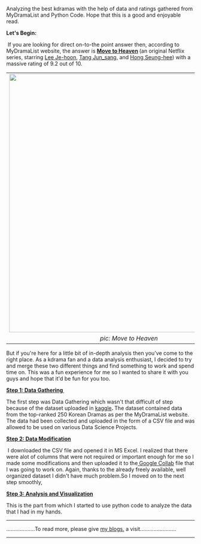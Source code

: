 <html>
<body>
<p>Analyzing the best kdramas with the help of data and ratings gathered from MyDramaList and Python Code. Hope that this is a good and enjoyable read.&nbsp;</p><p><b>Let's Begin:</b><br /></p><p>&nbsp;If you are looking for direct on-to-the point answer then, according to MyDramaList website, the answer is <b><a href="https://www.netflix.com/np/title/80990381" target="_blank">Move to Heaven</a> </b>(an original Netflix series, starring <a href="https://en.wikipedia.org/wiki/Lee_Je-hoon" target="_blank" title="Lee Je-hoon">Lee Je-hoon</a>, <a href="https://en.wikipedia.org/wiki/Tang_Jun-sang" target="_blank">Tang Jun_sang</a>, and <a href="https://en.wikipedia.org/wiki/Hong_Seung-hee" target="_blank">Hong Seung-hee</a>) with a massive rating of 9.2 out of 10.&nbsp;</p><p></p><table align="center" cellpadding="0" cellspacing="0" class="tr-caption-container" style="margin-left: auto; margin-right: auto;"><tbody><tr><td style="text-align: center;"><a href="https://image.kpopmap.com/2021/04/move-to-heaven-netflix-poster.jpg" style="margin-left: auto; margin-right: auto;"><img border="0" data-original-height="800" data-original-width="640" height="691" src="https://image.kpopmap.com/2021/04/move-to-heaven-netflix-poster.jpg" width="640" /></a></td></tr><tr><td class="tr-caption" style="text-align: center;"><i>pic: Move to Heaven</i><br /></td></tr></tbody></table><p></p><p>But if you're here for a little bit of in-depth analysis then you've come to the right place. As a kdrama fan and a data analysis enthusiast, I decided to try and merge these two different things and find something to work and spend time on. This was a fun experience for me so I wanted to share it with you guys and hope that it'd be fun for you too.</p><p><u><b>Step 1: Data Gathering&nbsp; <br /></b></u></p><p>The first step was Data Gathering which wasn't that difficult of step because of the dataset uploaded in <a href="https://www.kaggle.com/datasets/ahbab911/top-250-korean-dramas-kdrama-dataset" target="_blank">kaggle</a><b>. </b>The dataset contained data from the top-ranked 250 Korean Dramas as per 
the MyDramaList website. The data had been collected and uploaded in the
 form of a CSV file and was allowed to be used on various Data Science 
Projects. </p><p><b><u>Step 2: Data Modification</u></b></p><p><i>&nbsp;</i>I downloaded the CSV file and opened it in MS Excel. I realized that there were alot of columns that were not required or important enough for me so I made some modifications and then uploaded it to the<a href="https://colab.research.google.com/drive/1fc0pfTOWA3JBCHaJcwk73ihm8FovKI4Q#scrollTo=ZewWYq-tZxVE" target="_blank"> Google Collab</a> file that I was going to work on. Again, thanks to the already freely available, well organized dataset I didn't have much problem.So I moved on to the next step smoothly,</p><p><b><u>Step 3: Analysis and Visualization</u></b><br /></p><p>This is the part from which I started to use python code to analyze the data that I had in my hands.<br /> 
<hr>
...................To read more, please give <a href="https://nikhilrana2076.blogspot.com/?m=1">my blogs.</a> a visit........................
<hr>
</p>

</body>
</html>
